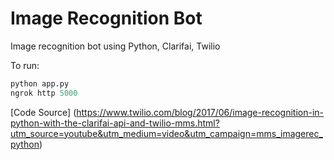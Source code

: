 # Image Recognition Bot
Image recognition bot using Python, Clarifai, Twilio

To run:
``` python
python app.py
ngrok http 5000
```

[Code Source] (https://www.twilio.com/blog/2017/06/image-recognition-in-python-with-the-clarifai-api-and-twilio-mms.html?utm_source=youtube&utm_medium=video&utm_campaign=mms_imagerec_python)

